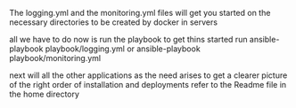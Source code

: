 The logging.yml and the monitoring.yml files will get you started on the necessary directories to be created by docker in servers 

all we have to do now is run the playbook to get thins started 
run ansible-playbook playbook/logging.yml
or  ansible-playbook playbook/monitoring.yml

next will all the other applications as the need arises 
to get a clearer picture of the right order of installation and deployments refer to the Readme file in the home directory

  
